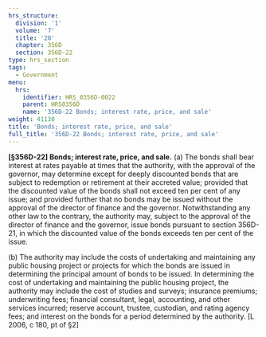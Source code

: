 ```yaml
---
hrs_structure:
  division: '1'
  volume: '7'
  title: '20'
  chapter: 356D
  section: 356D-22
type: hrs_section
tags:
  - Government
menu:
  hrs:
    identifier: HRS_0356D-0022
    parent: HRS0356D
    name: '356D-22 Bonds; interest rate, price, and sale'
weight: 41130
title: 'Bonds; interest rate, price, and sale'
full_title: '356D-22 Bonds; interest rate, price, and sale'
---
```

**[§356D-22] Bonds; interest rate, price, and sale.** (a) The bonds shall bear interest at rates payable at times that the authority, with the approval of the governor, may determine except for deeply discounted bonds that are subject to redemption or retirement at their accreted value; provided that the discounted value of the bonds shall not exceed ten per cent of any issue; and provided further that no bonds may be issued without the approval of the director of finance and the governor. Notwithstanding any other law to the contrary, the authority may, subject to the approval of the director of finance and the governor, issue bonds pursuant to section 356D-21, in which the discounted value of the bonds exceeds ten per cent of the issue.

(b) The authority may include the costs of undertaking and maintaining any public housing project or projects for which the bonds are issued in determining the principal amount of bonds to be issued. In determining the cost of undertaking and maintaining the public housing project, the authority may include the cost of studies and surveys; insurance premiums; underwriting fees; financial consultant, legal, accounting, and other services incurred; reserve account, trustee, custodian, and rating agency fees; and interest on the bonds for a period determined by the authority. [L 2006, c 180, pt of §2]